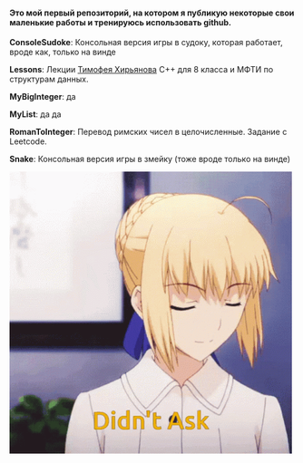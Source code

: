 #### Это мой первый репозиторий, на котором я публикую некоторые свои маленькие работы и тренируюсь использовать github.

**ConsoleSudoke**:
Консольная версия игры в судоку, которая работает, вроде как, только на винде

**Lessons**:
Лекции [Тимофея Хирьянова](https://www.youtube.com/@tkhirianov) C++ для 8 класса и МФТИ по структурам данных.

**MyBigInteger**:
да

**MyList**:
да да

**RomanToInteger**:
Перевод римских чисел в целочисленные. Задание с Leetcode.

**Snake**:
Консольная версия игры в змейку (тоже вроде только на винде)

![](saber.gif "да да")